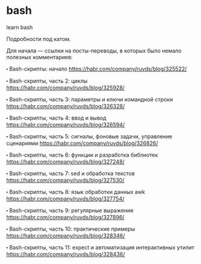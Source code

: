 # bash
learn bash

Подробности под катом.

Для начала — ссылки на посты-переводы, в которых было немало полезных комментариев: 

⬝ Bash-скрипты: начало https://habr.com/company/ruvds/blog/325522/

⬝ Bash-скрипты, часть 2: циклы https://habr.com/company/ruvds/blog/325928/

⬝ Bash-скрипты, часть 3: параметры и ключи командной строки https://habr.com/company/ruvds/blog/326328/

⬝ Bash-скрипты, часть 4: ввод и вывод https://habr.com/company/ruvds/blog/326594/

⬝ Bash-скрипты, часть 5: сигналы, фоновые задачи, управление сценариями https://habr.com/company/ruvds/blog/326826/

⬝ Bash-скрипты, часть 6: функции и разработка библиотек https://habr.com/company/ruvds/blog/327248/

⬝ Bash-скрипты, часть 7: sed и обработка текстов https://habr.com/company/ruvds/blog/327530/

⬝ Bash-скрипты, часть 8: язык обработки данных awk https://habr.com/company/ruvds/blog/327754/

⬝ Bash-скрипты, часть 9: регулярные выражения https://habr.com/company/ruvds/blog/327896/

⬝ Bash-скрипты, часть 10: практические примеры https://habr.com/company/ruvds/blog/328346/

⬝ Bash-скрипты, часть 11: expect и автоматизация интерактивных утилит https://habr.com/company/ruvds/blog/328436/
